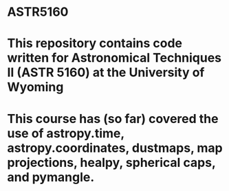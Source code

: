 # ASTR5160
# This repository contains code written for Astronomical Techniques II (ASTR 5160) at the University of Wyoming
# This course has (so far) covered the use of astropy.time, astropy.coordinates, dustmaps, map projections, healpy, spherical caps, and pymangle.